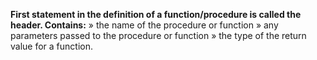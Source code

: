 **First statement in the definition of a function/procedure is called the header. Contains:**
	» the name of the procedure or function 
	» any parameters passed to the procedure or function 
	» the type of the return value for a function.